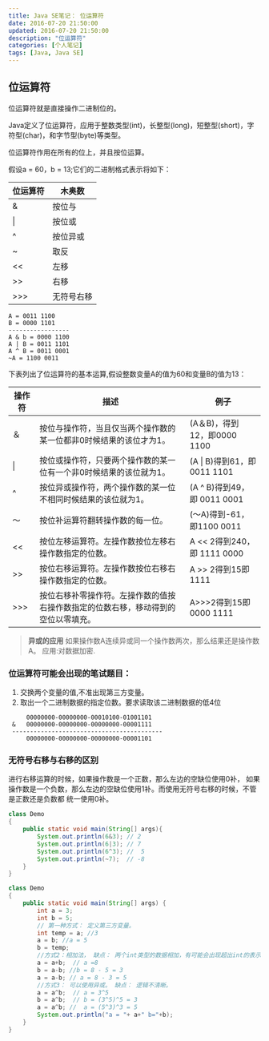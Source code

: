 ```yaml
---
title: Java SE笔记： 位运算符
date: 2016-07-20 21:50:00
updated: 2016-07-20 21:50:00
description: "位运算符"
categories: [个人笔记]
tags: [Java, Java SE]
---
```


## 位运算符

位运算符就是直接操作二进制位的。

Java定义了位运算符，应用于整数类型(int)，长整型(long)，短整型(short)，字符型(char)，和字节型(byte)等类型。

位运算符作用在所有的位上，并且按位运算。

假设a = 60，b = 13;它们的二进制格式表示将如下：

|位运算符     |木奥数
|------------|-------
|&	         |按位与  
|&#124;	     |按位或  
|^	         |按位异或 
|~	         |取反   
|<<	         |左移   
|>>	         |右移   
|>>>	     |无符号右移

```
A = 0011 1100 
B = 0000 1101
-----------------
A & b = 0000 1100
A | B = 0011 1101
A ^ B = 0011 0001
~A = 1100 0011
```

下表列出了位运算符的基本运算,假设整数变量A的值为60和变量B的值为13：

|操作符	 |描述	                                                                |例子
|--------|----------------------------------------------------------------------|----------------------------
|＆	     |按位与操作符，当且仅当两个操作数的某一位都非0时候结果的该位才为1。	            |(A＆B)，得到12，即0000 1100
|&#124;	 |按位或操作符，只要两个操作数的某一位有一个非0时候结果的该位就为1。	            |(A &#124; B)得到61，即 0011 1101
|^	     |按位异或操作符，两个操作数的某一位不相同时候结果的该位就为1。	                |(A ^ B)得到49，即 0011 0001
|〜	     |按位补运算符翻转操作数的每一位。	                                        |(〜A)得到-61，即1100 0011
|<<	     |按位左移运算符。左操作数按位左移右操作数指定的位数。	                        |A << 2得到240，即 1111 0000
|>>	     |按位右移运算符。左操作数按位右移右操作数指定的位数。	                        |A >> 2得到15即 1111
|>>>	 |按位右移补零操作符。左操作数的值按右操作数指定的位数右移，移动得到的空位以零填充。	|A>>>2得到15即0000 1111

> **异或的应用**
> 如果操作数A连续异或同一个操作数两次，那么结果还是操作数A。 应用:对数据加密.

### 位运算符可能会出现的笔试题目：

1. 交换两个变量的值,不准出现第三方变量。
1. 取出一个二进制数据的指定位数。要求读取该二进制数据的低4位
```
     00000000-00000000-00010100-01001101
 &   00000000-00000000-00000000-00001111
 ------------------------------------------
     00000000-00000000-00000000-00001101
```

### 无符号右移与右移的区别
进行右移运算的时候，如果操作数是一个正数，那么左边的空缺位使用0补， 如果操作数是一个负数，那么左边的空缺位使用1补。而使用无符号右移的时候，不管是正数还是负数都 统一使用0补。
```java
class Demo
{
    public static void main(String[] args){
        System.out.println(6&3); // 2 
        System.out.println(6|3); // 7
        System.out.println(6^3); //  5
        System.out.println(~7);  // -8
    }
}
```
```java
class Demo 
{ 
    public static void main(String[] args) {
        int a = 3; 
        int b = 5; 
        // 第一种方式： 定义第三方变量。 
        int temp = a; //3 
        a = b; //a = 5 
        b = temp;
        //方式2：相加法， 缺点： 两个int类型的数据相加，有可能会出现超出int的表示范围。
        a = a+b;  // a =8
        b = a-b; //b = 8 - 5 = 3
        a = a-b; // a = 8 - 3 = 5
        //方式3： 可以使用异或。 缺点： 逻辑不清晰。
        a = a^b;  // a = 3^5
        b = a^b;  // b = (3^5)^5 = 3
        a = a^b; //  a = (5^3)^3 = 5 
        System.out.println("a = "+ a+" b="+b); 
    }
}
```